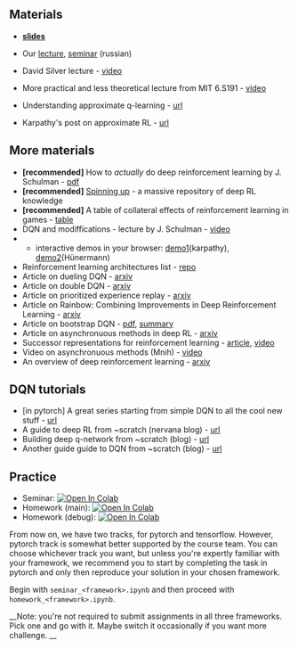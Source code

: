 ## Materials
* [__slides__](https://docs.google.com/presentation/d/1HEfIyKT0rIuUQCGAsR1PIVGirccDXu5LQvxhVUjuIqM)
* Our [lecture](https://yadi.sk/i/Gd9yWV1dpuB7BQ), [seminar](https://yadi.sk/i/mvtKAIRN2yKU2g) (russian)


* David Silver lecture - [video](https://www.youtube.com/watch?v=UoPei5o4fps)
* More practical and less theoretical lecture from MIT 6.S191 - [video](https://www.youtube.com/watch?v=xWe58WGWmlk)
* Understanding approximate q-learning - [url](https://danieltakeshi.github.io/2016/10/31/going-deeper-into-reinforcement-learning-understanding-q-learning-and-linear-function-approximation/)
* Karpathy's post on approximate RL - [url](http://karpathy.github.io/2016/05/31/rl/)

## More materials
* __[recommended]__ How to _actually_ do deep reinforcement learning by J. Schulman - [pdf](http://rll.berkeley.edu/deeprlcourse/docs/nuts-and-bolts.pdf)
* __[recommended]__ [Spinning up](https://spinningup.openai.com/en/latest/) - a massive repository of deep RL knowledge
* __[recommended]__ A table of collateral effects of reinforcement learning in games - [table](https://docs.google.com/spreadsheets/d/e/2PACX-1vRPiprOaC3HsCf5Tuum8bRfzYUiKLRqJmbOoC-32JorNdfyTiRRsR7Ea5eWtvsWzuxo8bjOxCG84dAg/pubhtml?fbclid=IwAR114qpVxlzU8vO8BiMRbpPKUIci8sHsOoUZ16-_0yVtABr6AW1-AZKFXWg)
* DQN and modiffications - lecture by J. Schulman - [video](https://www.youtube.com/watch?v=h1-pj4Y9-kM)
* * interactive demos in your browser: [demo1](http://cs.stanford.edu/people/karpathy/convnetjs/demo/rldemo.html)(karpathy), [demo2](http://janhuenermann.com/projects/learning-to-drive)(Hünermann)
* Reinforcement learning architectures list - [repo](https://github.com/5vision/deep-reinforcement-learning-networks)
* Article on dueling DQN - [arxiv](https://arxiv.org/pdf/1511.06581.pdf)
* Article on double DQN - [arxiv](https://arxiv.org/abs/1509.06461)
* Article on prioritized experience replay - [arxiv](https://arxiv.org/abs/1511.05952)
* Article on Rainbow: Combining Improvements in Deep Reinforcement Learning - [arxiv](https://arxiv.org/abs/1710.02298)
* Article on bootstrap DQN - [pdf](https://papers.nips.cc/paper/6501-deep-exploration-via-bootstrapped-dqn.pdf), [summary](http://pemami4911.github.io/paper-summaries/2016/08/16/Deep-exploration.html)
* Article on asynchronuous methods in deep RL - [arxiv](https://arxiv.org/abs/1602.01783)
* Successor representations for reinforcement learning - [article](https://arxiv.org/abs/1606.02396), [video](https://www.youtube.com/watch?v=kNqXCn7K-BM&feature=youtu.be)
* Video on asynchronuous methods (Mnih) - [video](https://www.youtube.com/watch?v=9sx1_u2qVhQ)
* An overview of deep reinforcement learning - [arxiv](https://arxiv.org/pdf/1701.07274v1.pdf)

## DQN tutorials
* [in pytorch] A great series starting from simple DQN to all the cool new stuff - [url](https://github.com/higgsfield/RL-Adventure)
* A guide to deep RL from ~scratch (nervana blog) - [url](https://www.nervanasys.com/demystifying-deep-reinforcement-learning/)
* Building deep q-network from ~scratch (blog) - [url](https://jaromiru.com/2016/09/27/lets-make-a-dqn-theory/)
* Another guide guide to DQN from ~scratch (blog) - [url](https://rubenfiszel.github.io/posts/rl4j/2016-08-24-Reinforcement-Learning-and-DQN.html)


## Practice

* Seminar: [![Open In Colab](https://colab.research.google.com/assets/colab-badge.svg)](https://colab.research.google.com/github/yandexdataschool/Practical_RL/blob/master/week04_approx_rl/seminar_pytorch.ipynb)
* Homework (main): [![Open In Colab](https://colab.research.google.com/assets/colab-badge.svg)](https://colab.research.google.com/github/yandexdataschool/Practical_RL/blob/master/week04_approx_rl/homework_pytorch_main.ipynb#scrollTo=KVvvo7k_ap8w)
* Homework (debug): [![Open In Colab](https://colab.research.google.com/assets/colab-badge.svg)](https://colab.research.google.com/github/yandexdataschool/Practical_RL/blob/master/week04_approx_rl/homework_pytorch_debug.ipynb#scrollTo=KVvvo7k_ap8w)



From now on, we have two tracks, for pytorch and tensorflow. However, pytorch track is somewhat better supported by the course team. You can choose whichever track you want, but unless you're expertly familiar with your framework, we recommend you to start by completing the task in pytorch and only then reproduce your solution in your chosen framework.

Begin with `seminar_<framework>.ipynb` and then proceed with `homework_<framework>.ipynb`.


__Note: you're not required to submit assignments in all three frameworks. Pick one and go with it. Maybe switch it occasionally if you want more challenge. __


